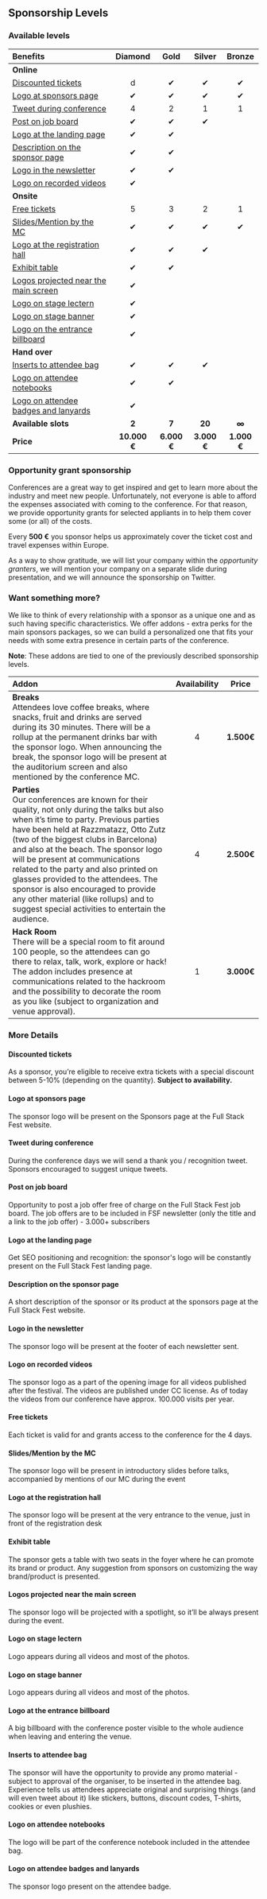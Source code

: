 ## Sponsorship Levels

### Available levels

| Benefits                                                                      |   Diamond    |    Gold     |   Silver    |   Bronze    |
| :---------------------------------------------------------------------------- | :----------: | :---------: | :---------: | :---------: |
| **Online**                                                                    |              |             |             |             |
| [Discounted tickets](#discounted-tickets)                                     |      <span class="table-check">d</span>       |      ✔      |      ✔      |      ✔      |
| [Logo at sponsors page](#logo-at-sponsors-page)                               |      ✔       |      ✔      |      ✔      |      ✔      |
| [Tweet during conference](#tweet-during-conference)                           |      4       |      2      |      1      |      1      |
| [Post on job board](#post-on-job-board)                                       |      ✔       |      ✔      |      ✔      |             |
| [Logo at the landing page](#logo-at-the-landing-page)                         |      ✔       |      ✔      |             |             |
| [Description on the sponsor page](#description-on-the-sponsor-page)           |      ✔       |      ✔      |             |             |
| [Logo in the newsletter](#logo-in-the-newsletter)                             |      ✔       |      ✔      |             |             |
| [Logo on recorded videos](#logo-on-recorded-videos)                           |      ✔       |             |             |             |
| **Onsite**                                                                    |              |             |             |             |
| [Free tickets](#free-tickets)                                                 |      5       |      3      |      2      |      1      |
| [Slides/Mention by the MC](#slides-mention-by-the-mc)                         |      ✔       |      ✔      |      ✔      |      ✔      |
| [Logo at the registration hall](#logo-at-the-registration-hall)               |      ✔       |      ✔      |      ✔      |             |
| [Exhibit table](#exhibit-table)                                               |      ✔       |      ✔      |             |             |
| [Logos projected near the main screen](#logos-projected-near-the-main-screen) |      ✔       |             |             |             |
| [Logo on stage lectern](#logo-on-stage-lectern)                               |      ✔       |             |             |             |
| [Logo on stage banner](#logo-on-stage-banner)                                 |      ✔       |             |             |             |
| [Logo on the entrance billboard](#logo-on-the-entrance-billboard)             |      ✔       |             |             |             |
| **Hand over**                                                                 |              |             |             |             |
| [Inserts to attendee bag](#inserts-to-attendee-bag)                           |      ✔       |      ✔      |      ✔      |             |
| [Logo on attendee notebooks](#logo-on-attendee-notebooks)                     |      ✔       |      ✔      |             |             |
| [Logo on attendee badges and lanyards](#logo-on-attendee-badges-and-lanyards) |      ✔       |             |             |             |
| **Available slots**                                                           |    **2**     |    **7**    |   **20**    |    **∞**    |
| **Price**                                                                     | **10.000 €** | **6.000 €** | **3.000 €** | **1.000 €** |

### Opportunity grant sponsorship

Conferences are a great way to get inspired and get to learn more about the industry and meet new people. Unfortunately, not everyone is able to afford the expenses associated with coming to the conference. For that reason, we provide opportunity grants for selected appliants in to help them cover some (or all) of the costs.

Every **500 €** you sponsor helps us approximately cover the ticket cost and travel expenses within Europe.

As a way to show gratitude, we will list your company within the _opportunity granters_, we will mention your company on a separate slide during presentation, and we will announce the sponsorship on Twitter.

### Want something more?

We like to think of every relationship with a sponsor as a unique one and as such having specific characteristics. We offer addons - extra perks for the main sponsors packages, so we can build a personalized one that fits your needs with some extra presence in certain parts of the conference.

**Note**: These addons are tied to one of the previously described sponsorship levels.

| Addon                                                                                                                                                                                                                                                                                                                                                                                                                                                                                                                     | Availability |   Price    |
| :------------------------------------------------------------------------------------------------------------------------------------------------------------------------------------------------------------------------------------------------------------------------------------------------------------------------------------------------------------------------------------------------------------------------------------------------------------------------------------------------------------------------ | :----------: | :--------: |
| **Breaks**<br /> Attendees love coffee breaks, where snacks, fruit and drinks are served during its 30 minutes. There will be a rollup at the permanent drinks bar with the sponsor logo. When announcing the break, the sponsor logo will be present at the auditorium screen and also mentioned by the conference MC.                                                                                                                                                                                                   |      4       | **1.500€** |
| **Parties**<br />Our conferences are known for their quality, not only during the talks but also when it’s time to party. Previous parties have been held at Razzmatazz, Otto Zutz (two of the biggest clubs in Barcelona) and also at the beach. The sponsor logo will be present at communications related to the party and also printed on glasses provided to the attendees. The sponsor is also encouraged to provide any other material (like rollups) and to suggest special activities to entertain the audience. |      4       | **2.500€** |
| **Hack Room**<br />There will be a special room to fit around 100 people, so the attendees can go there to relax, talk, work, explore or hack! The addon includes presence at communications related to the hackroom and the possibility to decorate the room as you like (subject to organization and venue approval).                                                                                                                                                                                                   |      1       | **3.000€** |

### More Details

#### Discounted tickets

As a sponsor, you’re eligible to receive extra tickets with a special discount between 5-10% (depending on the quantity). <b>Subject to availability.</b>

#### Logo at sponsors page

The sponsor logo will be present on the Sponsors page at the Full Stack Fest website.

#### Tweet during conference

During the conference days we will send a thank you / recognition tweet. Sponsors encouraged to suggest unique tweets.

#### Post on job board

Opportunity to post a job offer free of charge on the Full Stack Fest job board. The job offers are to be included in FSF newsletter (only the title and a link to the job offer) - 3.000+ subscribers

#### Logo at the landing page

Get SEO positioning and recognition: the sponsor's logo will be constantly present on the Full Stack Fest landing page.

#### Description on the sponsor page

A short description of the sponsor or its product at the sponsors page at the Full Stack Fest website.

#### Logo in the newsletter

The sponsor logo will be present at the footer of each newsletter sent.

#### Logo on recorded videos

The sponsor logo as a part of the opening image for all videos published after the festival. The videos are published under CC license. As of today the videos from our conference have approx. 100.000 visits per year.

#### Free tickets

Each ticket is valid for and grants access to the conference for the 4 days.

#### Slides/Mention by the MC

The sponsor logo will be present in introductory slides before talks, accompanied by mentions of our MC during the event

#### Logo at the registration hall

The sponsor logo will be present at the very entrance to the venue, just in front of the registration desk

#### Exhibit table

The sponsor gets a table with two seats in the foyer where he can promote its brand or product. Any suggestion from sponsors on customizing the way brand/product is presented.

#### Logos projected near the main screen

The sponsor logo will be projected with a spotlight, so it’ll be always present during the event.

#### Logo on stage lectern

Logo appears during all videos and most of the photos.

#### Logo on stage banner

Logo appears during all videos and most of the photos.

#### Logo at the entrance billboard

A big billboard with the conference poster visible to the whole audience when leaving and entering the venue. 

#### Inserts to attendee bag

The sponsor will have the opportunity to provide any promo material - subject to approval of the organiser, to be inserted in the attendee bag. Experience tells us attendees appreciate original and surprising things (and will even tweet about it) like stickers, buttons, discount codes, T-shirts, cookies or even plushies.

#### Logo on attendee notebooks

The logo will be part of the conference notebook included in the attendee bag.

#### Logo on attendee badges and lanyards

The sponsor logo present on the attendee badge.
